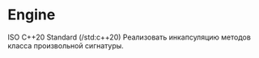 # Engine
ISO C++20 Standard (/std:c++20)
Реализовать инкапсуляцию методов класса произвольной сигнатуры.
